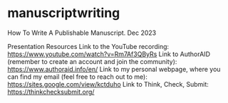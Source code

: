 # manuscriptwriting
How To Write A Publishable Manuscript. Dec 2023

Presentation Resources
Link to the YouTube recording: https://www.youtube.com/watch?v=Rm7Af3QByRs
Link to AuthorAID (remember to create an account and join the community): https://www.authoraid.info/en/
Link to my personal webpage, where you can find my email (feel free to reach out to me): https://sites.google.com/view/kctduho
Link to Think, Check, Submit: https://thinkchecksubmit.org/
